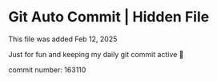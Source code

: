 # Git Auto Commit | Hidden File

This file was added Feb 12, 2025

Just for fun and keeping my daily git commit active 🤪

commit number: 163110
